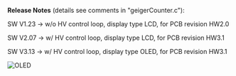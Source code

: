 **Release Notes** (details see comments in "geigerCounter.c"):


SW V1.23 -> w/o HV control loop, display type LCD, for PCB revision HW2.0

SW V2.07 -> w/ HV control loop, display type LCD, for PCB revision HW3.1

SW V3.13 -> w/ HV control loop, display type OLED, for PCB revision HW3.1

![OLED](https://user-images.githubusercontent.com/77980708/212469693-391a5923-3d9b-4e5d-85ea-d4b9252364b7.gif)
